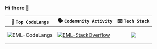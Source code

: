 ### Hi there 👋

| 🎯 <code>Top CodeLangs</code> | 🗣️ <code>Codemunity Activity</code> | ⌨️ <code>Tech Stack</code> |
| --- | --- | --- |
| ![EML-CodeLangs](https://github-readme-stats.vercel.app/api/top-langs/?username=eml-bin&layout=compact&theme=merko) | [![EML-StackOverflow](https://github-readme-stackoverflow.vercel.app/?userID=4010240&theme=dark)](https://stackoverflow.com/users/4010240/eduardo-ml) | <p align="center"><img src="https://skillicons.dev/icons?i=git,kubernetes,docker,c,vim" /></p> |

<!--
**eml-bin/eml-bin** is a ✨ _special_ ✨ repository because its `README.md` (this file) appears on your GitHub profile.

Here are some ideas to get you started:

- 🔭 I’m currently working on ...
- 🌱 I’m currently learning ...
- 👯 I’m looking to collaborate on ...
- 🤔 I’m looking for help with ...
- 💬 Ask me about ...
- 📫 How to reach me: ...
- 😄 Pronouns: ...
- ⚡ Fun fact: ...
-->
